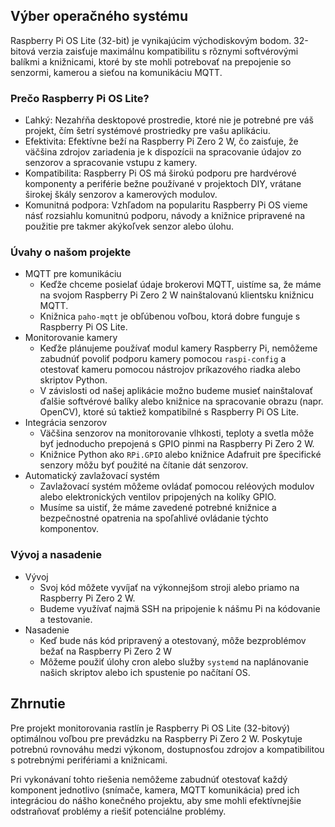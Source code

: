 ## Výber operačného systému
Raspberry Pi OS Lite (32-bit) je vynikajúcim východiskovým bodom. 32-bitová verzia zaisťuje maximálnu kompatibilitu s rôznymi softvérovými balíkmi a knižnicami, ktoré by ste mohli potrebovať na prepojenie so senzormi, kamerou a sieťou na komunikáciu MQTT.

### Prečo Raspberry Pi OS Lite?
- Ľahký: Nezahŕňa desktopové prostredie, ktoré nie je potrebné pre váš projekt, čím šetrí systémové prostriedky pre vašu aplikáciu.
- Efektivita: Efektívne beží na Raspberry Pi Zero 2 W, čo zaisťuje, že väčšina zdrojov zariadenia je k dispozícii na spracovanie údajov zo senzorov a spracovanie vstupu z kamery.
- Kompatibilita: Raspberry Pi OS má širokú podporu pre hardvérové komponenty a periférie bežne používané v projektoch DIY, vrátane širokej škály senzorov a kamerových modulov.
- Komunitná podpora: Vzhľadom na popularitu Raspberry Pi OS vieme násť rozsiahlu komunitnú podporu, návody a knižnice pripravené na použitie pre takmer akýkoľvek senzor alebo úlohu.

### Úvahy o našom projekte
- MQTT pre komunikáciu
	- Keďže chceme posielať údaje brokerovi MQTT, uistíme sa, že máme na svojom Raspberry Pi Zero 2 W nainštalovanú klientsku knižnicu MQTT.
	- Knižnica `paho-mqtt` je obľúbenou voľbou, ktorá dobre funguje s Raspberry Pi OS Lite.
- Monitorovanie kamery
	- Keďže plánujeme používať modul kamery Raspberry Pi, nemôžeme zabudnúť povoliť podporu kamery pomocou `raspi-config` a otestovať kameru pomocou nástrojov príkazového riadka alebo skriptov Python. 
	- V závislosti od našej aplikácie možno budeme musieť nainštalovať ďalšie softvérové balíky alebo knižnice na spracovanie obrazu (napr. OpenCV), ktoré sú taktiež kompatibilné s Raspberry Pi OS Lite.
- Integrácia senzorov 
	- Väčšina senzorov na monitorovanie vlhkosti, teploty a svetla môže byť jednoducho prepojená s GPIO pinmi na Raspberry Pi Zero 2 W. 
	- Knižnice Python ako `RPi.GPIO` alebo knižnice Adafruit pre špecifické senzory môžu byť použité na čítanie dát senzorov.
- Automatický zavlažovací systém 
	- Zavlažovací systém môžeme ovládať pomocou reléových modulov alebo elektronických ventilov pripojených na kolíky GPIO. 
	- Musíme sa uistiť, že máme zavedené potrebné knižnice a bezpečnostné opatrenia na spoľahlivé ovládanie týchto komponentov.
### Vývoj a nasadenie
- Vývoj 
	- Svoj kód môžete vyvíjať na výkonnejšom stroji alebo priamo na Raspberry Pi Zero 2 W. 
	- Budeme využívať najmä SSH na pripojenie k nášmu Pi na kódovanie a testovanie.
- Nasadenie
	- Keď bude nás kód pripravený a otestovaný, môže bezproblémov bežať na Raspberry Pi Zero 2 W
	- Môžeme použiť úlohy cron alebo služby `systemd` na naplánovanie našich skriptov alebo ich spustenie po načítaní OS.
## Zhrnutie
Pre projekt monitorovania rastlín je Raspberry Pi OS Lite (32-bitový) optimálnou voľbou pre prevádzku na Raspberry Pi Zero 2 W. Poskytuje potrebnú rovnováhu medzi výkonom, dostupnosťou zdrojov a kompatibilitou s potrebnými perifériami a knižnicami. 

Pri vykonávaní tohto riešenia nemôžeme zabudnúť otestovať každý komponent jednotlivo (snímače, kamera, MQTT komunikácia) pred ich integráciou do nášho konečného projektu, aby sme mohli efektívnejšie odstraňovať problémy a riešiť potenciálne problémy. 